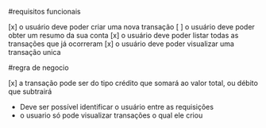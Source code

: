 
#requisitos funcionais

[x] o usuário deve poder criar uma nova transação
[ ] o usuário deve poder obter um resumo da sua conta
[x] o usuário deve poder listar todas as transações que já ocorreram
[x] o usuário deve poder visualizar uma transação unica

#regra de negocio

[x] a transação pode ser do tipo crédito que somará ao valor total, ou débito que subtrairá
- Deve ser possível identificar o usuário entre as requisições
- o usuario só pode visualizar transações o qual ele criou